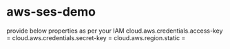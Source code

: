 # aws-ses-demo

provide below properties as per your IAM
cloud.aws.credentials.access-key = <Your IAM access key>
cloud.aws.credentials.secret-key = <Your IAM secret key>
cloud.aws.region.static = <aws-region>

